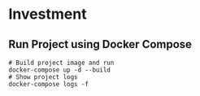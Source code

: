 # Investment

## Run Project using Docker Compose
``` shell
# Build project image and run
docker-compose up -d --build
# Show project logs
docker-compose logs -f
```
